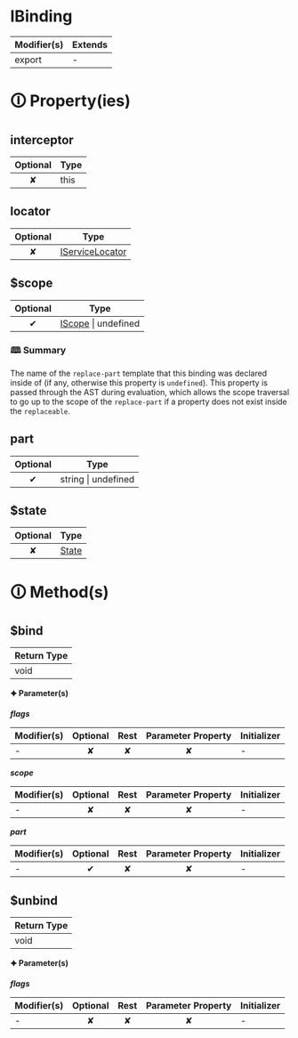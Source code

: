 # IBinding

| Modifier(s)                            | Extends                                    |
|----------------------------------------|--------------------------------------------|
| export | - |

# &#128712; Property(ies)

## interceptor

| Optional                           | Type                         |
|:----------------------------------:|------------------------------|
| ✘ | this |

## locator

| Optional                           | Type                         |
|:----------------------------------:|------------------------------|
| ✘ | [IServiceLocator](https://hamedfathi.gitbook.io/aurelia-2-doc-api/kernel/interface/di/iservicelocator) |

## $scope

| Optional                           | Type                         |
|:----------------------------------:|------------------------------|
| ✔ | [IScope](https://hamedfathi.gitbook.io/aurelia-2-doc-api/runtime/interface/observation/iscope) &#124; undefined |

### &#128366; Summary

The name of the `replace-part` template that this binding was declared inside of (if any, otherwise this property is `undefined`).
This property is passed through the AST during evaluation, which allows the scope traversal to go up to the scope of the `replace-part` if a property does not exist inside the `replaceable`.

## part

| Optional                           | Type                         |
|:----------------------------------:|------------------------------|
| ✔ | string &#124; undefined |

## $state

| Optional                           | Type                         |
|:----------------------------------:|------------------------------|
| ✘ | [State](https://hamedfathi.gitbook.io/aurelia-2-doc-api/runtime/enum/flags/state) |

# &#128712; Method(s)

## $bind

| Return Type                       |
|-----------------------------------|
| void |

**&#128966; Parameter(s)**

_**flags**_

| Modifier(s)                              | Optional                           | Rest                          | Parameter Property                          | Initializer                       |
|------------------------------------------|:----------------------------------:|:-----------------------------:|:-------------------------------------------:|-----------------------------------|
| - | ✘  | ✘ | ✘ | - |

_**scope**_

| Modifier(s)                              | Optional                           | Rest                          | Parameter Property                          | Initializer                       |
|------------------------------------------|:----------------------------------:|:-----------------------------:|:-------------------------------------------:|-----------------------------------|
| - | ✘  | ✘ | ✘ | - |

_**part**_

| Modifier(s)                              | Optional                           | Rest                          | Parameter Property                          | Initializer                       |
|------------------------------------------|:----------------------------------:|:-----------------------------:|:-------------------------------------------:|-----------------------------------|
| - | ✔  | ✘ | ✘ | - |

## $unbind

| Return Type                       |
|-----------------------------------|
| void |

**&#128966; Parameter(s)**

_**flags**_

| Modifier(s)                              | Optional                           | Rest                          | Parameter Property                          | Initializer                       |
|------------------------------------------|:----------------------------------:|:-----------------------------:|:-------------------------------------------:|-----------------------------------|
| - | ✘  | ✘ | ✘ | - |